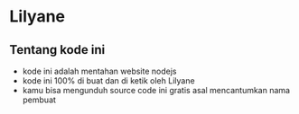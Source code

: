 # Lilyane

## Tentang kode ini

- kode ini adalah mentahan website nodejs
- kode ini 100% di buat dan di ketik oleh Lilyane
- kamu bisa mengunduh source code ini gratis asal mencantumkan nama pembuat
